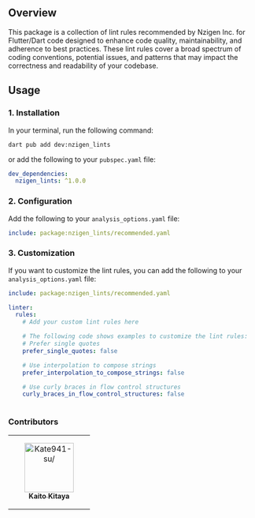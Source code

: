 ## Overview

This package is a collection of lint rules recommended by Nzigen Inc. for Flutter/Dart code designed to enhance code quality, maintainability, and adherence to best practices. 
These lint rules cover a broad spectrum of coding conventions, potential issues, and patterns that may impact the correctness and readability of your codebase.

## Usage

### 1. Installation

In your terminal, run the following command:
```shell
dart pub add dev:nzigen_lints
```

or add the following to your `pubspec.yaml` file:

```yaml
dev_dependencies:
  nzigen_lints: ^1.0.0
```

### 2. Configuration
Add the following to your `analysis_options.yaml` file:

```yaml
include: package:nzigen_lints/recommended.yaml
```

### 3. Customization
If you want to customize the lint rules, you can add the following to your `analysis_options.yaml` file:

```yaml
include: package:nzigen_lints/recommended.yaml

linter:
  rules:
    # Add your custom lint rules here

    # The following code shows examples to customize the lint rules:
    # Prefer single quotes
    prefer_single_quotes: false

    # Use interpolation to compose strings
    prefer_interpolation_to_compose_strings: false

    # Use curly braces in flow control structures
    curly_braces_in_flow_control_structures: false
  
```

### Contributors

<table>
<tr>
    <td align="center" style="word-wrap: break-word; width: 150.0; height: 150.0">
        <a href=https://github.com/Kate941-su>
            <img src=https://avatars.githubusercontent.com/u/62321671?v=4 width="100;"  alt=Kate941-su/>
            <br />
            <sub style="font-size:14px"><b>Kaito Kitaya</b></sub>
        </a>
    </td>
</tr>
</table>